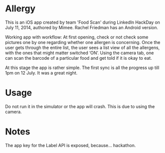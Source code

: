 Allergy
=======

This is an iOS app created by team 'Food Scan' during LinkedIn HackDay on July 11, 2014, authored by Mimee. 
Rachel Friedman has an Android version.

Working app with workflow:
At first opening, check or not check some pictures one by one regarding whether one allergen is concerning.
Once the user gets through the entire list, the user sees a list view of all the allergens, with the ones that might matter switched ‘ON’. 
Using the camera tab, one can scan the barcode of a particular food and get told if it is okay to eat.

At this stage the app is rather simple. The first sync is all the progress up till 1pm on 12 July. It was a great night.


Usage
========

Do not run it in the simulator or the app will crash. This is due to using the camera.

Notes
========

The app key for the Label API is exposed, because... hackathon.
